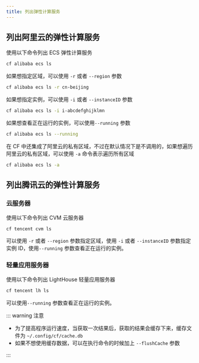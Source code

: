 ```yaml
---
title: 列出弹性计算服务
---
```


## 列出阿里云的弹性计算服务

使用以下命令列出 ECS 弹性计算服务

```bash
cf alibaba ecs ls
```

如果想指定区域，可以使用 `-r` 或者 `--region` 参数

```bash
cf alibaba ecs ls -r cn-beijing
```

如果想指定实例，可以使用 `-i` 或者 `--instanceID` 参数

```bash
cf alibaba ecs ls -i i-abcdefghijklmn
```

如果想查看正在运行的实例，可以使用`--running` 参数

```bash
cf alibaba ecs ls --running
```

在 CF 中还集成了阿里云的私有区域，不过在默认情况下是不调用的，如果想遍历阿里云的私有区域，可以使用 `-a` 命令表示遍历所有区域

```bash
cf alibaba ecs ls -a
```

## 列出腾讯云的弹性计算服务

### 云服务器

使用以下命令列出 CVM 云服务器

```bash
cf tencent cvm ls
```

可以使用 `-r` 或者 `--region` 参数指定区域，使用 `-i` 或者 `--instanceID` 参数指定实例 ID，使用`--running` 参数查看正在运行的实例。

### 轻量应用服务器

使用以下命令列出 LightHouse 轻量应用服务器

```bash
cf tencent lh ls
```

可以使用`--running` 参数查看正在运行的实例。

::: warning 注意

* 为了提高程序运行速度，当获取一次结果后，获取的结果会缓存下来，缓存文件为 `~/.config/cf/cache.db`
* 如果不想使用缓存数据，可以在执行命令的时候加上 `--flushCache` 参数

:::

<Vssue />

<script>
export default {
    mounted () {
      this.$page.lastUpdated = "2022年10月12日"
    }
  }
</script>